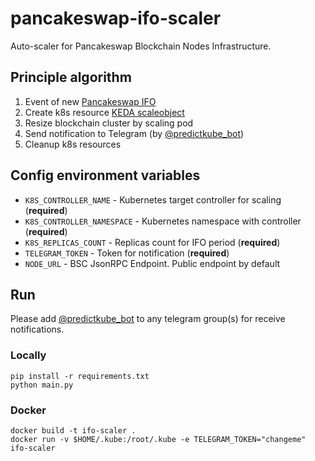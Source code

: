# pancakeswap-ifo-scaler

Auto-scaler for Pancakeswap Blockchain Nodes Infrastructure.

## Principle algorithm

1. Event of new [Pancakeswap IFO](https://pancakeswap.finance/ifo)
2. Create k8s resource [KEDA scaleobject](https://keda.sh/docs/2.7/scalers/cron/)
3. Resize blockchain cluster by scaling pod
4. Send notification to Telegram (by [@predictkube_bot](https://t.me/predictkube_bot))
5. Cleanup k8s resources

## Config environment variables

* `K8S_CONTROLLER_NAME` - Kubernetes target controller for scaling (**required**)
* `K8S_CONTROLLER_NAMESPACE` - Kubernetes namespace with controller (**required**)
* `K8S_REPLICAS_COUNT` - Replicas count for IFO period (**required**)
* `TELEGRAM_TOKEN` - Token for notification (**required**)
* `NODE_URL` - BSC JsonRPC Endpoint. Public endpoint by default

## Run

Please add [@predictkube_bot](https://t.me/predictkube_bot) to any telegram group(s) for receive notifications.

### Locally

    pip install -r requirements.txt
    python main.py

### Docker

    docker build -t ifo-scaler .
    docker run -v $HOME/.kube:/root/.kube -e TELEGRAM_TOKEN="changeme" ifo-scaler